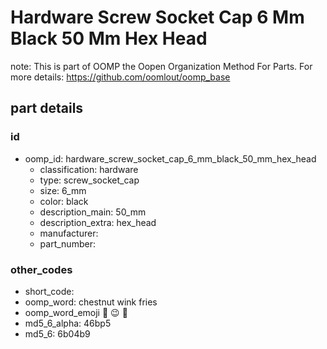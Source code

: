 # Hardware Screw Socket Cap 6 Mm Black 50 Mm Hex Head  

note: This is part of OOMP the Oopen Organization Method For Parts. For more details: https://github.com/oomlout/oomp_base

##  part details





### id
* oomp_id: hardware_screw_socket_cap_6_mm_black_50_mm_hex_head
  * classification: hardware
  * type: screw_socket_cap
  * size: 6_mm
  * color: black
  * description_main: 50_mm
  * description_extra: hex_head
  * manufacturer: 
  * part_number: 

### other_codes
* short_code: 
* oomp_word: chestnut wink fries
* oomp_word_emoji :chestnut: :wink: :fries:
* md5_6_alpha: 46bp5
* md5_6: 6b04b9